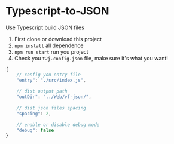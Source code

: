 # Typescript-to-JSON
Use Typescript build JSON files

1. First clone or download this project
2. ```npm install``` all dependence 
3. ```npm run start``` run you project
4. Check you ```t2j.config.json``` file, make sure it's what you want! 
  ```js
  {
      // config you entry file
      "entry": "./src/index.js",
         
      // dist output path 
      "outDir": "../Web/vf-json/",
      
      // dist json files spacing
      "spacing": 2,
       
      // enable or disable debug mode
      "debug": false 
  }
```
